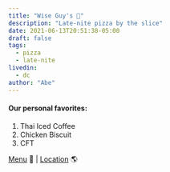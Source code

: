 ```yaml
---
title: "Wise Guy's 🍕"
description: "Late-nite pizza by the slice"
date: 2021-06-13T20:51:38-05:00
draft: false
tags:
  - pizza
  - late-nite
livedin:
  - dc
author: "Abe"
---
```


#### Our personal favorites:

1. Thai Iced Coffee
2. Chicken Biscuit
3. CFT

[Menu](https://www.betterhalfbar.com/menu) 📖  |  [Location](https://g.page/betterhalfbar?share) 🌎
